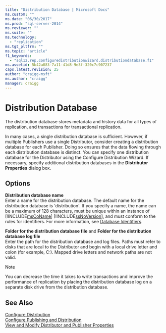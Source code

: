 ```yaml
---
title: "Distribution Database | Microsoft Docs"
ms.custom: ""
ms.date: "06/30/2017"
ms.prod: "sql-server-2014"
ms.reviewer: ""
ms.suite: ""
ms.technology: 
  - "replication"
ms.tgt_pltfrm: ""
ms.topic: "article"
f1_keywords: 
  - "sql12.rep.configuredistributionwizard.distributiondatabase.f1"
ms.assetid: 5b42a083-7a11-41d8-9e3f-320c7c907237
caps.latest.revision: 25
author: "craigg-msft"
ms.author: "craigg"
manager: craigg
---
```

# Distribution Database
  The distribution database stores metadata and history data for all types of replication, and transactions for transactional replication.  
  
 In many cases, a single distribution database is sufficient. However, if multiple Publishers use a single Distributor, consider creating a distribution database for each Publisher. Doing so ensures that the data flowing through each distribution database is distinct. You can specify one distribution database for the Distributor using the Configure Distribution Wizard. If necessary, specify additional distribution databases in the **Distributor Properties** dialog box.  
  
## Options  
 **Distribution database name**  
 Enter a name for the distribution database. The default name for the distribution database is 'distribution'. If you specify a name, the name can be a maximum of 128 characters, must be unique within an instance of [!INCLUDE[msCoName](../../includes/msconame-md.md)] [!INCLUDE[ssNoVersion](../../includes/ssnoversion-md.md)], and must conform to the rules for identifiers. For more information, see [Database Identifiers](../databases/database-identifiers.md).  
  
 **Folder for the distribution database file** and **Folder for the distribution database log file**  
 Enter the path for the distribution database and log files. Paths must refer to disks that are local to the Distributor and begin with a local drive letter and colon (for example, C:). Mapped drive letters and network paths are not valid.  
  
> [!NOTE]  
>  You can decrease the time it takes to write transactions and improve the performance of replication by placing the distribution database log on a separate disk drive from the distribution database.  
  
## See Also  
 [Configure Distribution](configure-distribution.md)   
 [Configure Publishing and Distribution](configure-publishing-and-distribution.md)   
 [View and Modify Distributor and Publisher Properties](view-and-modify-distributor-and-publisher-properties.md)  
  
  